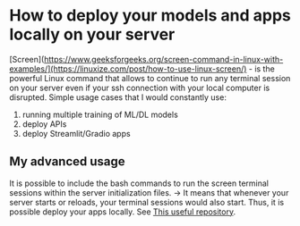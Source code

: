 # How to deploy your models and apps locally on your server
[Screen](https://www.geeksforgeeks.org/screen-command-in-linux-with-examples/](https://linuxize.com/post/how-to-use-linux-screen/) - is the powerful Linux command that allows to continue to run any terminal session on your server even if your ssh connection with your local computer is disrupted.
Simple usage cases that I would constantly use:
1) running multiple training of ML/DL models
2) deploy APIs
3) deploy Streamlit/Gradio apps

## My advanced usage 
It is possible to include the bash commands to run the screen terminal sessions within the server initialization files. -> It means that whenever your server starts or reloads, your terminal sessions would also start. Thus, it is possible deploy your apps locally. 
See [This useful repository](https://github.com/Abulegenov/ML-DL_project_tracking_with_Streamlit).
